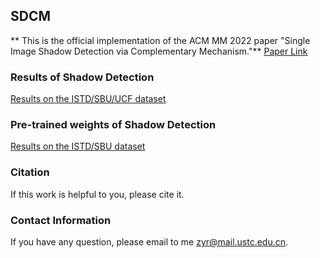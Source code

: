 ## SDCM

** This is the official implementation of the ACM MM 2022 paper "Single Image Shadow Detection via Complementary Mechanism."**
[Paper Link]()

### Results of Shadow Detection
[Results on the ISTD/SBU/UCF dataset](https://drive.google.com/drive/folders/1KXfqMA--wREfslMrfg-g29Xmmtfc1obG?usp=sharing)
### Pre-trained weights of Shadow Detection
[Results on the ISTD/SBU dataset](https://drive.google.com/drive/folders/1S-_WHSScacjM_ZfB6lX6e0VcPjpqXsaW?usp=sharing)


### Citation
If this work is helpful to you, please cite it.
### Contact Information
If you have any question, please email to me [zyr@mail.ustc.edu.cn](zyr@mail.ustc.edu.cn).
